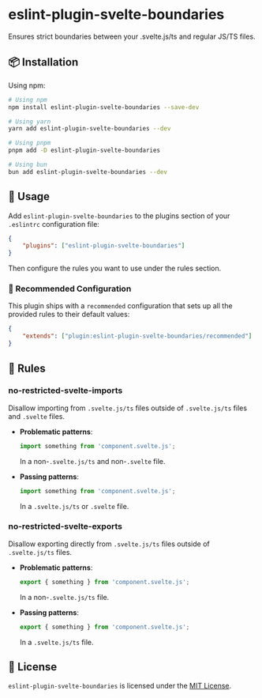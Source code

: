 # eslint-plugin-svelte-boundaries

Ensures strict boundaries between your .svelte.js/ts and regular JS/TS files.

## 📦 Installation

Using npm:

```bash
# Using npm
npm install eslint-plugin-svelte-boundaries --save-dev

# Using yarn
yarn add eslint-plugin-svelte-boundaries --dev

# Using pnpm
pnpm add -D eslint-plugin-svelte-boundaries

# Using bun
bun add eslint-plugin-svelte-boundaries --dev
```

## 🚀 Usage

Add `eslint-plugin-svelte-boundaries` to the plugins section of your `.eslintrc` configuration file:

```json
{
	"plugins": ["eslint-plugin-svelte-boundaries"]
}
```

Then configure the rules you want to use under the rules section.

### 🔧 Recommended Configuration

This plugin ships with a `recommended` configuration that sets up all the provided rules to their default values:

```json
{
	"extends": ["plugin:eslint-plugin-svelte-boundaries/recommended"]
}
```

## 📜 Rules

### no-restricted-svelte-imports

Disallow importing from `.svelte.js/ts` files outside of `.svelte.js/ts` files and `.svelte` files.

-   **Problematic patterns**:

    ```javascript
    import something from 'component.svelte.js';
    ```

    In a non-`.svelte.js/ts` and non-`.svelte` file.

-   **Passing patterns**:

    ```javascript
    import something from 'component.svelte.js';
    ```

    In a `.svelte.js/ts` or `.svelte` file.

### no-restricted-svelte-exports

Disallow exporting directly from `.svelte.js/ts` files outside of `.svelte.js/ts` files.

-   **Problematic patterns**:

    ```javascript
    export { something } from 'component.svelte.js';
    ```

    In a non-`.svelte.js/ts` file.

-   **Passing patterns**:

    ```javascript
    export { something } from 'component.svelte.js';
    ```

    In a `.svelte.js/ts` file.

## 📄 License

`eslint-plugin-svelte-boundaries` is licensed under the [MIT License](./LICENSE).
